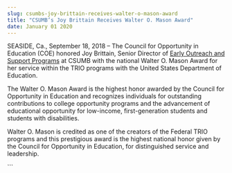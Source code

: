 ```yaml
---
slug: csumbs-joy-brittain-receives-walter-o-mason-award
title: "CSUMB’s Joy Brittain Receives Walter O. Mason Award"
date: January 01 2020
---
```


 
<p>
  SEASIDE, Ca., September 18, 2018 – The Council for Opportunity in Education
  (COE) honored Joy Brittain, Senior Director of
  <a href="https://csumb.edu/eosp">Early Outreach and Support Programs</a> at
  CSUMB with the national Walter O. Mason Award for her service within the TRIO
  programs with the United States Department of Education.
</p>
<p>
  The Walter O. Mason Award is the highest honor awarded by the Council for
  Opportunity in Education and recognizes individuals for outstanding
  contributions to college opportunity programs and the advancement of
  educational opportunity for low-income, first-generation students and students
  with disabilities.
</p>
<p>
  Walter O. Mason is credited as one of the creators of the Federal TRIO
  programs and this prestigious award is the highest national honor given by the
  Council for Opportunity in Education, for distinguished service and
  leadership.
</p>
```
